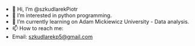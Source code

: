 - 👋 Hi, I’m @szkudlarekPiotr
- 👀 I’m interested in python programming.
- 🌱 I’m currently learning on Adam Mickiewicz University - Data analysis.
- 📫 How to reach me:
- Email: szkudlarekp5@gmail.com

<!---
szkudlarekPiotr/szkudlarekPiotr is a ✨ special ✨ repository because its `README.md` (this file) appears on your GitHub profile.
You can click the Preview link to take a look at your changes.
--->
